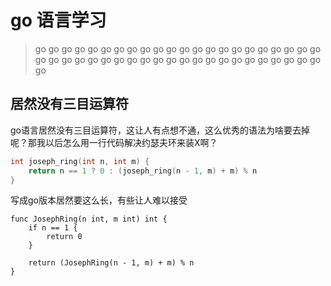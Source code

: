 # go 语言学习

> go go go go go go go go go
> go go go go go go go go
> go go go go go go go
> go go go go go go
> go go go go go
> go go go go
> go go go
> go go
> go

## 居然没有三目运算符

go语言居然没有三目运算符，这让人有点想不通，这么优秀的语法为啥要去掉呢？那我以后怎么用一行代码解决约瑟夫环来装X啊？

```c++
int joseph_ring(int n, int m) {
    return n == 1 ? 0 : (joseph_ring(n - 1, m) + m) % n
}
```

写成go版本居然要这么长，有些让人难以接受

```golang
func JosephRing(n int, m int) int {
    if n == 1 {
        return 0
    }

    return (JosephRing(n - 1, m) + m) % n
}
```
